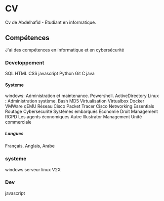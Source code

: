 # CV
Cv de Abdelhafid - Etudiant en informatique.
## Compétences
J'ai des compétences en informatique et en cybersécurité

### Developpement

SQL
HTML
CSS
javascript
Python
Git
C
java
#### Systeme
windows: Administration et maintenance. Powershell. ActiveDirectory
Linux : Administration système. Bash
MD5
Virtualisation
Virtualbox
Docker
VMWare
qEMU
Réseau
Cisco Packet Tracer
Cisco Networking Essentials
Routage
Cybersecurité
Systèmes embarqués
Economie Droit Management
RGPD
Les agents économiques
Autre
Illustrator
Management Unité commerciale

##### Langues
Français, Anglais, Arabe

### systeme
windows serveur
linux
V2X
### Dev
javascript
